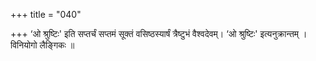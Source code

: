 +++
title = "040"

+++
‘ओ श्रुष्टिः' इति सप्तर्चं सप्तमं सूक्तं वसिष्ठस्यार्षं त्रैष्टुभं वैश्वदेवम्। ‘ओ श्रुष्टिः' इत्यनुक्रान्तम् । विनियोगो लैङ्गिकः ॥